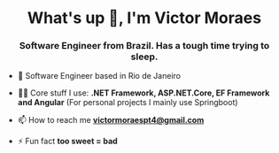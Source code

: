 <h1 align="center">What's up 👋, I'm Victor Moraes</h1>
<h3 align="center">Software Engineer from Brazil. Has a tough time trying to sleep.</h3>

- 🔭 Software Engineer based in Rio de Janeiro

- 👨‍💻 Core stuff I use:  **.NET Framework, ASP.NET.Core, EF Framework and Angular** (For personal projects I mainly use Springboot)


- 📫 How to reach me **victormoraespt4@gmail.com**

- ⚡ Fun fact **too sweet = bad**
